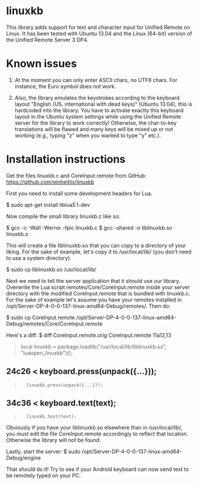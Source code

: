 linuxkb
=======

This library adds support for text and character input for Unified
Remote on Linux. It has been tested with Ubuntu 13.04 and the Linux
(64-bit) version of the Unified Remote Server 3 DP4.

Known issues
============

1) At the moment you can only enter ASCII chars, no UTF8 chars. For
instance, the Euro symbol does not work.

2) Also, the library emulates the keystrokes according to the keyboard
layout "English (US, international with dead keys)" (Ubuntu 13.04),
this is hardcoded into the library. You have to activate exactly this
keyboard layout in the Ubuntu system settings while using the Unified
Remote server for the library to work correctly! Otherwise, the
char-to-key translations will be flawed and many keys will be mixed up
or not working (e.g., typing "z" when you wanted to type "y" etc.).


Installation instructions
=========================

Get the files linuxkb.c and CoreInput.remote from GitHub:
https://github.com/einheitlix/linuxkb

First you need to install some development headers for Lua.

$ sudo apt-get install liblua5.1-dev

Now compile the small library linuxkb.c like so:

$ gcc -c -Wall -Werror -fpic linuxkb.c
$ gcc -shared -o liblinuxkb.so linuxkb.o  

This will create a file liblinuxkb.so that you can copy to a directory
of your liking. For the sake of example, let's copy it to
/usr/local/lib/ (you don't need to use a system directory).

$ sudo cp liblinuxkb.so /usr/local/lib/

Next we need to tell the server application that it should use our
library. Overwrite the Lua script remotes/Core/CoreInput.remote inside
your server directory with the modified CoreInput.remote that is
bundled with linuxkb.c. For the sake of example let's assume you have
your remotes installed in
/opt/Server-DP-4-0-0-137-linux-amd64-Debug/remotes/. Then do:

$ sudo cp CoreInput.remote /opt/Server-DP-4-0-0-137-linux-amd64-Debug/remotes/Core/CoreInput.remote 

Here's a diff:
$ diff CoreInput.remote.orig CoreInput.remote
11a12,13
> local linuxkb = package.loadlib("/usr/local/lib/liblinuxkb.so", "luaopen_linuxkb")();
> 
24c26
<       keyboard.press(unpack({...}));
---
>       linuxkb.press(unpack({...}));
34c36
<       keyboard.text(text);
---
>       linuxkb.text(text);

Obviously if you have your liblinuxkb.so elsewhere than in
/usr/local/lib/, you must edit the file CoreInput.remote accordingly
to reflect that location. Otherwise the library will not be found.

Lastly, start the server:
$ sudo /opt/Server-DP-4-0-0-137-linux-amd64-Debug/engine 

That should do it! Try to see if your Android keyboard can now send
text to be remotely typed on your PC.
